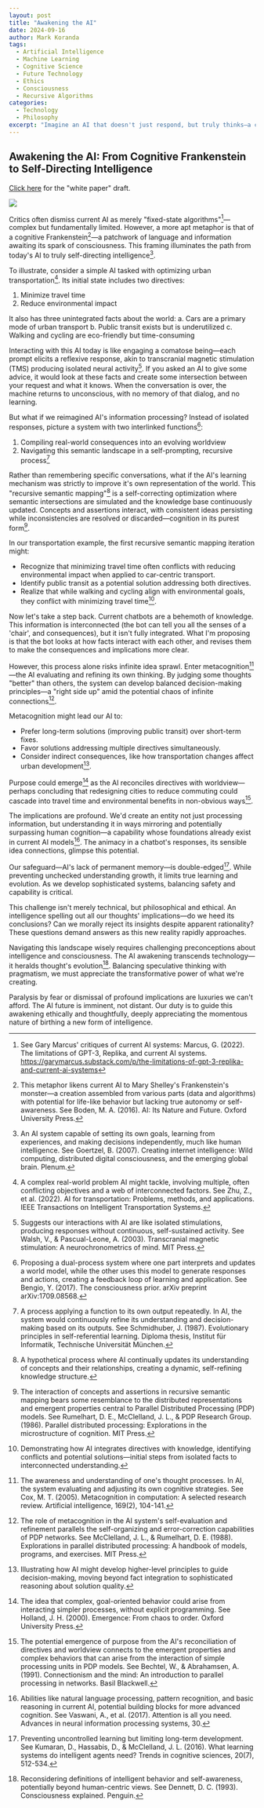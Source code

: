```yaml
---
layout: post 
title: "Awakening the AI"
date: 2024-09-16
author: Mark Koranda  
tags:
  - Artificial Intelligence
  - Machine Learning
  - Cognitive Science
  - Future Technology
  - Ethics
  - Consciousness
  - Recursive Algorithms
categories:
  - Technology
  - Philosophy 
excerpt: "Imagine an AI that doesn't just respond, but truly thinks—a cognitive Frankenstein awakening to self-awareness. This isn't science fiction; it's the next leap in AI development, and it's closer than we think. Discover how 'recursive semantic mapping' could transform artificial intelligence from a sophisticated tool into a self-directing entity, and what this means for the future of human-AI interaction."
---
```


## Awakening the AI: From Cognitive Frankenstein to Self-Directing Intelligence
[Click here](/docs/ai-awakening-white-paper.md) for the "white paper" draft.

![](/images/monster.png)

Critics often dismiss current AI as merely "fixed-state algorithms"[^1]—complex but fundamentally limited. However, a more apt metaphor is that of a cognitive Frankenstein[^2]—a patchwork of language and information awaiting its spark of consciousness. This framing illuminates the path from today's AI to truly self-directing intelligence[^3].

To illustrate, consider a simple AI tasked with optimizing urban transportation[^4]. Its initial state includes two directives:
1. Minimize travel time
2. Reduce environmental impact

It also has three unintegrated facts about the world:
a. Cars are a primary mode of urban transport
b. Public transit exists but is underutilized
c. Walking and cycling are eco-friendly but time-consuming

Interacting with this AI today is like engaging a comatose being—each prompt elicits a reflexive response, akin to transcranial magnetic stimulation (TMS) producing isolated neural activity[^5]. If you asked an AI to give some advice, it would look at these facts and create some intersection between your request and what it knows. When the conversation is over, the machine returns to unconscious, with no memory of that dialog, and no learning. 

But what if we reimagined AI's information processing? Instead of isolated responses, picture a system with two interlinked functions[^6]:
1. Compiling real-world consequences into an evolving worldview
2. Navigating this semantic landscape in a self-prompting, recursive process[^7]

Rather than remembering specific conversations, what if the AI's learning mechanism was strictly to improve it's own representation of the world. This "recursive semantic mapping"[^8] is a self-correcting optimization where semantic intersections are simulated and the knowledge base continuously updated. Concepts and assertions interact, with consistent ideas persisting while inconsistencies are resolved or discarded—cognition in its purest form[^9].

In our transportation example, the first recursive semantic mapping iteration might:
- Recognize that minimizing travel time often conflicts with reducing environmental impact when applied to car-centric transport.
- Identify public transit as a potential solution addressing both directives.
- Realize that while walking and cycling align with environmental goals, they conflict with minimizing travel time[^10].

Now let's take a step back. Current chatbots are a behemoth of knowledge. This information is interconnected (the bot can tell you all the senses of a 'chair', and consequences), but it isn't fully integrated. What I'm proposing is that the bot looks at how facts interact with each other, and revises them to make the consequences and implications more clear.

However, this process alone risks infinite idea sprawl. Enter metacognition[^11]—the AI evaluating and refining its own thinking. By judging some thoughts "better" than others, the system can develop balanced decision-making principles—a "right side up" amid the potential chaos of infinite connections[^12].

Metacognition might lead our AI to:
- Prefer long-term solutions (improving public transit) over short-term fixes.
- Favor solutions addressing multiple directives simultaneously.
- Consider indirect consequences, like how transportation changes affect urban development[^13].

Purpose could emerge[^14] as the AI reconciles directives with worldview—perhaps concluding that redesigning cities to reduce commuting could cascade into travel time and environmental benefits in non-obvious ways[^15].

The implications are profound. We'd create an entity not just processing information, but understanding it in ways mirroring and potentially surpassing human cognition—a capability whose foundations already exist in current AI models[^16]. The animacy in a chatbot's responses, its sensible idea connections, glimpse this potential.

Our safeguard—AI's lack of permanent memory—is double-edged[^17]. While preventing unchecked understanding growth, it limits true learning and evolution. As we develop sophisticated systems, balancing safety and capability is critical.

This challenge isn't merely technical, but philosophical and ethical. An intelligence spelling out all our thoughts' implications—do we heed its conclusions? Can we morally reject its insights despite apparent rationality? These questions demand answers as this new reality rapidly approaches.

Navigating this landscape wisely requires challenging preconceptions about intelligence and consciousness. The AI awakening transcends technology—it heralds thought's evolution[^18]. Balancing speculative thinking with pragmatism, we must appreciate the transformative power of what we're creating.

Paralysis by fear or dismissal of profound implications are luxuries we can't afford. The AI future is imminent, not distant. Our duty is to guide this awakening ethically and thoughtfully, deeply appreciating the momentous nature of birthing a new form of intelligence.

[^1]: See Gary Marcus' critiques of current AI systems: Marcus, G. (2022). The limitations of GPT-3, Replika, and current AI systems. https://garymarcus.substack.com/p/the-limitations-of-gpt-3-replika-and-current-ai-systems

[^2]: This metaphor likens current AI to Mary Shelley's Frankenstein's monster—a creation assembled from various parts (data and algorithms) with potential for life-like behavior but lacking true autonomy or self-awareness. See Boden, M. A. (2016). AI: Its Nature and Future. Oxford University Press.

[^3]: An AI system capable of setting its own goals, learning from experiences, and making decisions independently, much like human intelligence. See Goertzel, B. (2007). Creating internet intelligence: Wild computing, distributed digital consciousness, and the emerging global brain. Plenum.

[^4]: A complex real-world problem AI might tackle, involving multiple, often conflicting objectives and a web of interconnected factors. See Zhu, Z., et al. (2022). AI for transportation: Problems, methods, and applications. IEEE Transactions on Intelligent Transportation Systems. 

[^5]: Suggests our interactions with AI are like isolated stimulations, producing responses without continuous, self-sustained activity. See Walsh, V., & Pascual-Leone, A. (2003). Transcranial magnetic stimulation: A neurochronometrics of mind. MIT Press.

[^6]: Proposing a dual-process system where one part interprets and updates a world model, while the other uses this model to generate responses and actions, creating a feedback loop of learning and application. See Bengio, Y. (2017). The consciousness prior. arXiv preprint arXiv:1709.08568.

[^7]: A process applying a function to its own output repeatedly. In AI, the system would continuously refine its understanding and decision-making based on its outputs. See Schmidhuber, J. (1987). Evolutionary principles in self-referential learning. Diploma thesis, Institut für Informatik, Technische Universität München.

[^8]: A hypothetical process where AI continually updates its understanding of concepts and their relationships, creating a dynamic, self-refining knowledge structure. 

[^9]: The interaction of concepts and assertions in recursive semantic mapping bears some resemblance to the distributed representations and emergent properties central to Parallel Distributed Processing (PDP) models. See Rumelhart, D. E., McClelland, J. L., & PDP Research Group. (1986). Parallel distributed processing: Explorations in the microstructure of cognition. MIT Press.

[^10]: Demonstrating how AI integrates directives with knowledge, identifying conflicts and potential solutions—initial steps from isolated facts to interconnected understanding. 

[^11]: The awareness and understanding of one's thought processes. In AI, the system evaluating and adjusting its own cognitive strategies. See Cox, M. T. (2005). Metacognition in computation: A selected research review. Artificial intelligence, 169(2), 104-141.

[^12]: The role of metacognition in the AI system's self-evaluation and refinement parallels the self-organizing and error-correction capabilities of PDP networks. See McClelland, J. L., & Rumelhart, D. E. (1988). Explorations in parallel distributed processing: A handbook of models, programs, and exercises. MIT Press.

[^13]: Illustrating how AI might develop higher-level principles to guide decision-making, moving beyond fact integration to sophisticated reasoning about solution quality.

[^14]: The idea that complex, goal-oriented behavior could arise from interacting simpler processes, without explicit programming. See Holland, J. H. (2000). Emergence: From chaos to order. Oxford University Press.

[^15]: The potential emergence of purpose from the AI's reconciliation of directives and worldview connects to the emergent properties and complex behaviors that can arise from the interaction of simple processing units in PDP models. See Bechtel, W., & Abrahamsen, A. (1991). Connectionism and the mind: An introduction to parallel processing in networks. Basil Blackwell.

[^16]: Abilities like natural language processing, pattern recognition, and basic reasoning in current AI, potential building blocks for more advanced cognition. See Vaswani, A., et al. (2017). Attention is all you need. Advances in neural information processing systems, 30.

[^17]: Preventing uncontrolled learning but limiting long-term development. See Kumaran, D., Hassabis, D., & McClelland, J. L. (2016). What learning systems do intelligent agents need? Trends in cognitive sciences, 20(7), 512-534.

[^18]: Reconsidering definitions of intelligent behavior and self-awareness, potentially beyond human-centric views. See Dennett, D. C. (1993). Consciousness explained. Penguin.

